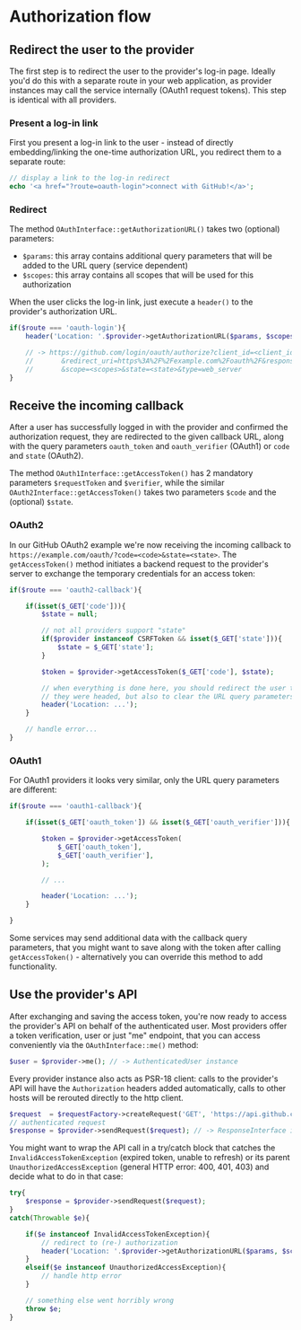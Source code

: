 # Authorization flow

## Redirect the user to the provider

The first step is to redirect the user to the provider's log-in page. Ideally you'd do this with a separate route in your web application,
as provider instances may call the service internally (OAuth1 request tokens). This step is identical with all providers.


### Present a log-in link

First you present a log-in link to the user - instead of directly embedding/linking the one-time authorization URL, you redirect them to a separate route:

```php
// display a link to the log-in redirect
echo '<a href="?route=oauth-login">connect with GitHub!</a>';
```


### Redirect

The method `OAuthInterface::getAuthorizationURL()` takes two (optional) parameters:

- `$params`: this array contains additional query parameters that will be added to the URL query (service dependent)
- `$scopes`: this array contains all scopes that will be used for this authorization

When the user clicks the log-in link, just execute a `header()` to the provider's authorization URL.

```php
if($route === 'oauth-login'){
	header('Location: '.$provider->getAuthorizationURL($params, $scopes));

	// -> https://github.com/login/oauth/authorize?client_id=<client_id>
	//       &redirect_uri=https%3A%2F%2Fexample.com%2Foauth%2F&response_type=code
	//       &scope=<scopes>&state=<state>&type=web_server
}
```


## Receive the incoming callback

After a user has successfully logged in with the provider and confirmed the authorization request, they are redirected to the given callback URL,
along with the query parameters `oauth_token` and `oauth_verifier` (OAuth1) or `code` and `state` (OAuth2).

The method `OAuth1Interface::getAccessToken()` has 2 mandatory parameters `$requestToken` and `$verifier`,
while the similar `OAuth2Interface::getAccessToken()` takes two parameters `$code` and the (optional) `$state`.


### OAuth2

In our GitHub OAuth2 example we're now receiving the incoming callback to `https://example.com/oauth/?code=<code>&state=<state>`.
The `getAccessToken()` method initiates a backend request to the provider's server to exchange the temporary credentials for an access token:

```php
if($route === 'oauth2-callback'){

	if(isset($_GET['code'])){
		$state = null;

		// not all providers support "state"
		if($provider instanceof CSRFToken && isset($_GET['state'])){
			$state = $_GET['state'];
		}

		$token = $provider->getAccessToken($_GET['code'], $state);

		// when everything is done here, you should redirect the user to wherever
		// they were headed, but also to clear the URL query parameters
		header('Location: ...');
	}

	// handle error...
}
```


### OAuth1

For OAuth1 providers it looks very similar, only the URL query parameters are different:

```php
if($route === 'oauth1-callback'){

	if(isset($_GET['oauth_token']) && isset($_GET['oauth_verifier'])){

		$token = $provider->getAccessToken(
			$_GET['oauth_token'],
			$_GET['oauth_verifier'],
		);

		// ...

		header('Location: ...');
	}

}
```

Some services may send additional data with the callback query parameters, that you might want to save along with the token after calling `getAccessToken()` -
alternatively you can override this method to add functionality.


## Use the provider's API

After exchanging and saving the access token, you're now ready to access the provider's API on behalf of the authenticated user.
Most providers offer a token verification, user or just "me" endpoint, that you can access conveniently via the `OAuthInterface::me()` method:

```php
$user = $provider->me(); // -> AuthenticatedUser instance
```

Every provider instance also acts as PSR-18 client: calls to the provider's API will have the `Authorization` headers added automatically,
calls to other hosts will be rerouted directly to the http client.

```php
$request  = $requestFactory->createRequest('GET', 'https://api.github.com/user');
// authenticated request
$response = $provider->sendRequest($request); // -> ResponseInterface instance
```

You might want to wrap the API call in a try/catch block that catches the `InvalidAccessTokenException` (expired token, unable to refresh)
or its parent `UnauthorizedAccessException` (general HTTP error: 400, 401, 403) and decide what to do in that case:

```php
try{
	$response = $provider->sendRequest($request);
}
catch(Throwable $e){

	if($e instanceof InvalidAccessTokenException){
		// redirect to (re-) authorization
		header('Location: '.$provider->getAuthorizationURL($params, $scopes));
	}
	elseif($e instanceof UnauthorizedAccessException){
		// handle http error
	}

	// something else went horribly wrong
	throw $e;
}
```
